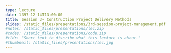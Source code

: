 ```yaml
---
type: lecture
date: 1397-12-14T13:00:00
title: Session 3- Construction Project Delivery Methods
slides: /static_files/presentations/3rd-session-project-management.pdf
#notes: /static_files/presentations/lec.zip
#codes: /static_files/presentations/code.zip
#tldr: "Short text to discribe what this lecture is about."
#thumbnail: /static_files/presentations/lec.jpg
---
```

